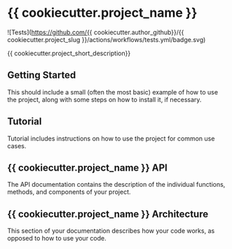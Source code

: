 # {{ cookiecutter.project_name }}

![Tests](https://github.com/{{ cookiecutter.author_github}}/{{ cookiecutter.project_slug }}/actions/workflows/tests.yml/badge.svg)

{{ cookiecutter.project_short_description}}

## Getting Started

This should include a small (often the most basic) example of how to use the project,
along with some steps on how to install it, if necessary.

## Tutorial

Tutorial includes instructions on how to use the project for common use cases.

## {{ cookiecutter.project_name }} API

The API documentation contains the description of the individual functions, methods,
and components of your project.

## {{ cookiecutter.project_name }} Architecture

This section of your documentation describes how your code works, as opposed to how
to use your code.
